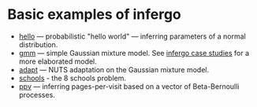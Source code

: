 # Basic examples of infergo 

 * [hello](hello/) — probabilistic "hello world" — inferring parameters of a normal distribution.
 * [gmm](gmm/) — simple Gaussian mixture model. See [infergo case studies](http://bitbucket.org/dtolpin/infergo-studies) for a more elaborated model.
 * [adapt](adapt/) — NUTS adaptation on the Gaussian mixture model.
 * [schools](school/) - the 8 schools problem.
 * [ppv](ppv/) — inferring pages-per-visit based on a vector of Beta-Bernoulli processes.
